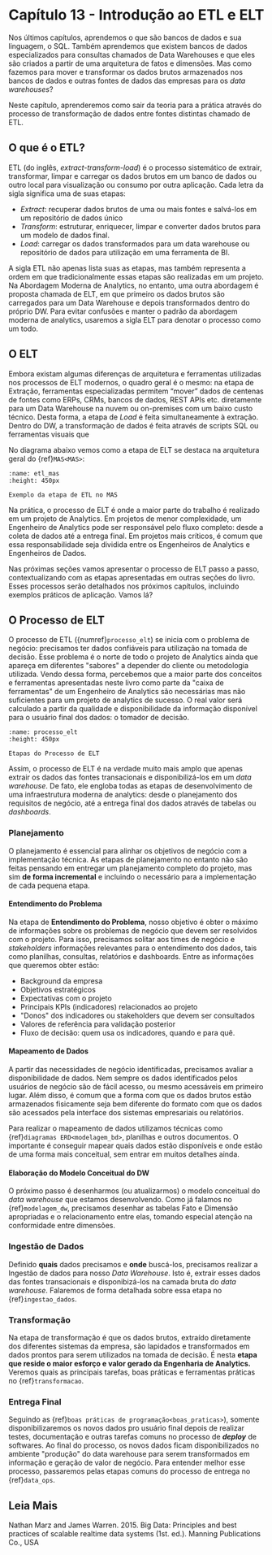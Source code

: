 # Capítulo 13 -  Introdução ao ETL e ELT

Nos últimos capítulos, aprendemos o que são bancos de dados e sua linguagem, o SQL. Também aprendemos que existem bancos de dados especializados para consultas chamados de Data Warehouses e que eles são criados a partir de uma arquitetura de fatos e dimensões. Mas como fazemos para mover e transformar os dados brutos armazenados nos bancos de dados e outras fontes de dados das empresas para os *data warehouses*?

Neste capítulo, aprenderemos como sair da teoria para a prática através do processo de transformação de dados entre fontes distintas chamado de ETL.

## O que é o ETL?

ETL (do inglês, *extract-transform-load*) é o processo sistemático de extrair, transformar, limpar e carregar os dados brutos em um banco de dados ou outro local para visualização ou consumo por outra aplicação. Cada letra da sigla significa uma de suas etapas:

- *Extract*: recuperar dados brutos de uma ou mais fontes e salvá-los em um repositório de dados único 
- *Transform*: estruturar, enriquecer, limpar e converter dados brutos para um modelo de dados final.
- *Load*: carregar os dados transformados para um data warehouse ou repositório de dados para utilização em uma ferramenta de BI.

A sigla ETL não apenas lista suas as etapas, mas também representa a ordem em que tradicionalmente essas etapas são realizadas em um projeto. Na Abordagem Moderna de Analytics, no entanto, uma outra abordagem é proposta chamada de ELT, em que primeiro os dados brutos são carregados para um Data Warehouse e depois transformados dentro do próprio DW. Para evitar confusões e manter o padrão da abordagem moderna de analytics, usaremos a sigla ELT para denotar o processo como um todo.

## O ELT

Embora existam algumas diferenças de arquitetura e ferramentas utilizadas nos processos de ELT modernos, o quadro geral é o mesmo: na etapa de Extração, ferramentas especializadas permitem “mover” dados de centenas de fontes como ERPs, CRMs, bancos de dados, REST APIs etc. diretamente para um Data Warehouse na nuvem ou on-premises com um baixo custo técnico. Desta forma, a etapa de *Load* é feita simultaneamente à extração. Dentro do DW, a transformação de dados é feita através de scripts SQL ou ferramentas visuais que 

No diagrama abaixo vemos como a etapa de ELT se destaca na arquitetura geral do {ref}`MAS<MAS>`:


```{figure} ../../assets/img/etl_mas.png
:name: etl_mas
:height: 450px

Exemplo da etapa de ETL no MAS
```

Na prática, o processo de ELT é onde a maior parte do trabalho é realizado em um projeto de Analytics. Em projetos de menor complexidade, um Engenheiro de Analytics pode ser responsável pelo fluxo completo: desde a coleta de dados até a entrega final. Em projetos mais críticos, é comum que essa responsabilidade seja dividida entre os Engenheiros de Analytics e Engenheiros de Dados.

Nas próximas seções vamos apresentar o processo de ELT passo a passo, contextualizando com as etapas apresentadas em outras seções do livro. Esses processos serão detalhados nos próximos capítulos, incluindo exemplos práticos de aplicação. Vamos lá?

## O Processo de ELT

O processo de ETL ({numref}`processo_elt`) se inicia com o problema de negócio: precisamos ter dados confiáveis para utilização na tomada de decisão. Esse problema é o norte de todo o projeto de Analytics ainda que apareça em diferentes "sabores" a depender do cliente ou metodologia utilizada. Vendo dessa forma, percebemos que a maior parte dos conceitos e ferramentas apresentadas neste livro como parte da "caixa de ferramentas" de um Engenheiro de Analytics são necessárias mas não suficientes para um projeto de analytics de sucesso. O real valor será calculado a partir da qualidade e disponibilidade da informação disponível para o usuário final dos dados: o tomador de decisão.


```{figure} ../../assets/img/processo_elt.png
:name: processo_elt
:height: 450px

Etapas do Processo de ELT
```

Assim, o processo de ELT é na verdade muito mais amplo que apenas extrair os dados das fontes transacionais e disponibilizá-los em um *data warehouse*. De fato, ele engloba todas as etapas de desenvolvimento de uma infraestrutura moderna de analytics: desde o planejamento dos requisitos de negócio, até a entrega final dos dados através de tabelas ou *dashboards*. 

### Planejamento

O planejamento é essencial para alinhar os objetivos de negócio com a implementação técnica. As etapas de planejamento no entanto não são feitas pensando em entregar um planejamento completo do projeto, mas sim **de forma incremental** e incluindo o necessário para a implementação de cada pequena etapa.

#### Entendimento do Problema

Na etapa de **Entendimento do Problema**, nosso objetivo é obter o máximo de informações sobre os problemas de negócio que devem ser resolvidos com o projeto. Para isso, precisamos solitar aos times de negócio e *stakeholders* informações relevantes para o entendimento dos dados, tais como planilhas, consultas, relatórios e dashboards. Entre as informações que queremos obter estão:

* Background da empresa
* Objetivos estratégicos
* Expectativas com o projeto
* Principais KPIs (indicadores) relacionados ao projeto
* "Donos" dos indicadores ou stakeholders que devem ser consultados
* Valores de referência para validação posterior
* Fluxo de decisão: quem usa os indicadores, quando e para quê.


#### Mapeamento de Dados

A partir das necessidades de negócio identificadas, precisamos avaliar a disponibilidade de dados. Nem sempre os dados identificados pelos usuários de negócio são de fácil acesso, ou mesmo acessáveis em primeiro lugar. Além disso, é comum que a forma com que os dados brutos estão armazenados fisicamente seja bem diferente do formato com que os dados são acessados pela interface dos sistemas empresariais ou relatórios.

Para realizar o mapeamento de dados utilizamos técnicas como {ref}`diagramas ERD<modelagem_bd>`, planilhas e outros documentos. O importante é conseguir mapear quais dados estão disponíveis e onde estão de uma forma mais conceitual, sem entrar em muitos detalhes ainda. 

#### Elaboração do Modelo Conceitual do DW

O próximo passo é desenharmos (ou atualizarmos) o modelo conceitual do *data warehouse* que estamos desenvolvendo. Como já falamos no {ref}`modelagem_dw`, precisamos desenhar as tabelas Fato e Dimensão apropriadas e o relacionamento entre elas, tomando especial atenção na conformidade entre dimensões.

### Ingestão de Dados

Definido **quais** dados precisamos e **onde** buscá-los, precisamos realizar a Ingestão de dados para nosso *Data Warehouse*. Isto é, extrair esses dados das fontes transacionais e disponibizá-los na camada bruta do *data warehouse*. Falaremos de forma detalhada sobre essa etapa no {ref}`ingestao_dados`.

### Transformação

Na etapa de transformação é que os dados brutos, extraído diretamente dos diferentes sistemas da empresa, são lapidados e transformados em dados prontos para serem utilizados na tomada de decisão. É nesta **etapa que reside o maior esforço e valor gerado da Engenharia de Analytics.** Veremos quais as principais tarefas, boas práticas e ferramentas práticas no {ref}`transformacao`.

### Entrega Final

Seguindo as {ref}`boas práticas de programação<boas_praticas>`), somente disponibilizaremos os novos dados pro usuário final depois de realizar testes, documentação e outras tarefas comuns no processo de ***deploy*** de softwares. Ao final do processo, os novos dados ficam disponibilizados no ambiente "produção" do data warehouse para serem transformados em informação e geração de valor de negócio. Para entender melhor esse processo, passaremos pelas etapas comuns do processo de entrega no {ref}`data_ops`.


## Leia Mais

Nathan Marz and James Warren. 2015. Big Data: Principles and best practices of scalable realtime data systems (1st. ed.). Manning Publications Co., USA